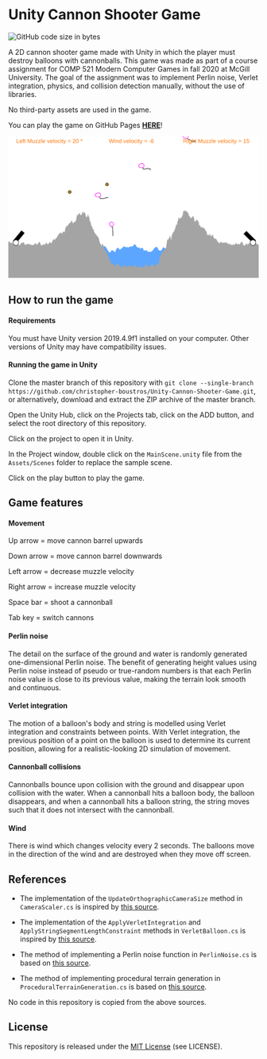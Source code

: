 # Unity Cannon Shooter Game
![GitHub code size in bytes](https://img.shields.io/github/languages/code-size/christopher-boustros/Unity-Cannon-Shooter-Game)

A 2D cannon shooter game made with Unity in which the player must destroy balloons with cannonballs. This game was made as part of a course assignment for COMP 521 Modern Computer Games in fall 2020 at McGill University. The goal of the assignment was to implement Perlin noise, Verlet integration, physics, and collision detection manually, without the use of libraries.

No third-party assets are used in the game.

You can play the game on GitHub Pages [**HERE**](https://christopher-boustros.github.io/Unity-Cannon-Shooter-Game/)!

![Alt text](/Game_Screenshot.png?raw=true "Game Screenshot")

## How to run the game

#### Requirements

You must have Unity version 2019.4.9f1 installed on your computer. Other versions of Unity may have compatibility issues.

#### Running the game in Unity

Clone the master branch of this repository with `git clone --single-branch https://github.com/christopher-boustros/Unity-Cannon-Shooter-Game.git`, or alternatively, download and extract the ZIP archive of the master branch. 

Open the Unity Hub, click on the Projects tab, click on the ADD button, and select the root directory of this repository.

Click on the project to open it in Unity.

In the Project window, double click on the `MainScene.unity` file from the `Assets/Scenes` folder to replace the sample scene.

Click on the play button to play the game.

## Game features

#### Movement
Up arrow = move cannon barrel upwards

Down arrow = move cannon barrel downwards

Left arrow = decrease muzzle velocity

Right arrow = increase muzzle velocity

Space bar = shoot a cannonball

Tab key = switch cannons

#### Perlin noise
The detail on the surface of the ground and water is randomly generated one-dimensional Perlin noise. The benefit of generating height values using Perlin noise instead of pseudo or true-random numbers is that each Perlin noise value is close to its previous value, making the terrain look smooth and continuous. 

#### Verlet integration
The motion of a balloon's body and string is modelled using Verlet integration and constraints between points. With Verlet integration, the previous position of a point on the balloon is used to determine its current position, allowing for a realistic-looking 2D simulation of movement.

#### Cannonball collisions
Cannonballs bounce upon collision with the ground and disappear upon collision with the water. When a cannonball hits a balloon body, the balloon disappears, and when a cannonball hits a balloon string, the string moves such that it does not intersect with the cannonball.

#### Wind
There is wind which changes velocity every 2 seconds. The balloons move in the direction of the wind and are destroyed when they move off screen.

## References

- The implementation of the `UpdateOrthographicCameraSize` method in `CameraScaler.cs` is inspired by [this source](https://pressstart.vip/tutorials/2018/06/14/37/understanding-orthographic-size.html).

- The implementation of the `ApplyVerletIntegration` and `ApplyStringSegmentLengthConstraint` methods in `VerletBalloon.cs` is inspired by [this source](https://www.youtube.com/watch?v=FcnvwtyxLds&ab_channel=YangHoDoo).

- The method of implementing a Perlin noise function in `PerlinNoise.cs` is based on [this source](https://www.cs.umd.edu/class/spring2018/cmsc425/Lects/lect12-1d-perlin.pdf).

- The method of implementing procedural terrain generation in `ProceduralTerrainGeneration.cs` is based on [this source](https://www.youtube.com/watch?v=-5OS1s-NWRw&ab_channel=ChronoABI).

No code in this repository is copied from the above sources.

## License

This repository is released under the [MIT License](https://opensource.org/licenses/MIT) (see LICENSE).

